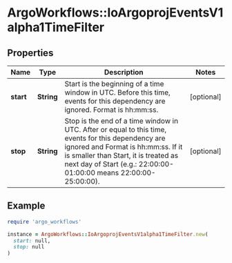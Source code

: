 # ArgoWorkflows::IoArgoprojEventsV1alpha1TimeFilter

## Properties

| Name | Type | Description | Notes |
| ---- | ---- | ----------- | ----- |
| **start** | **String** | Start is the beginning of a time window in UTC. Before this time, events for this dependency are ignored. Format is hh:mm:ss. | [optional] |
| **stop** | **String** | Stop is the end of a time window in UTC. After or equal to this time, events for this dependency are ignored and Format is hh:mm:ss. If it is smaller than Start, it is treated as next day of Start (e.g.: 22:00:00-01:00:00 means 22:00:00-25:00:00). | [optional] |

## Example

```ruby
require 'argo_workflows'

instance = ArgoWorkflows::IoArgoprojEventsV1alpha1TimeFilter.new(
  start: null,
  stop: null
)
```

